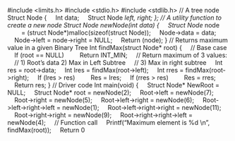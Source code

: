 #include <limits.h>
#include <stdio.h>
#include <stdlib.h>
// A tree node
Struct Node {
    Int data;
    Struct Node *left, *right;
};
// A utility function to create a new node
Struct Node* newNode(int data)
{
    Struct Node* node
        = (struct Node*)malloc(sizeof(struct Node));
    Node->data = data;
    Node->left = node->right = NULL;
    Return (node);
}
// Returns maximum value in a given Binary Tree
Int findMax(struct Node* root)
{
    // Base case
    If (root == NULL)
        Return INT_MIN;
    // Return maximum of 3 values:
    // 1) Root’s data 2) Max in Left Subtree
    // 3) Max in right subtree
    Int res = root->data;
    Int lres = findMax(root->left);
    Int rres = findMax(root->right);
    If (lres > res)
        Res = lres;
    If (rres > res)
        Res = rres;
    Return res;
}
// Driver code
Int main(void)
{
    Struct Node* NewRoot = NULL;
    Struct Node* root = newNode(2);
    Root->left = newNode(7);
    Root->right = newNode(5);
    Root->left->right = newNode(6);
    Root->left->right->left = newNode(1);
    Root->left->right->right = newNode(11);
    Root->right->right = newNode(9);
    Root->right->right->left = newNode(4);
    // Function call
    Printf(“Maximum element is %d \n”, findMax(root));
    Return 0
